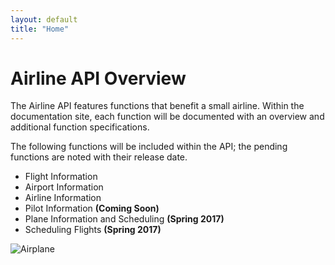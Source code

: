 ```yaml
---
layout: default
title: "Home"
---
```


# **Airline API Overview**
The Airline API features functions that benefit a small airline. Within the documentation site, each function will be documented with an overview and additional function specifications.  

The following functions will be included within the API; the pending functions are noted with their release date. 

- Flight Information  
- Airport Information  
- Airline Information  
- Pilot Information **(Coming Soon)**
- Plane Information and Scheduling **(Spring 2017)**
- Scheduling Flights  **(Spring 2017)**  

![Airplane](https://upload.wikimedia.org/wikipedia/commons/3/3f/P-51_Mustang_edit1.jpg)

<div class="home">

  
</div>
